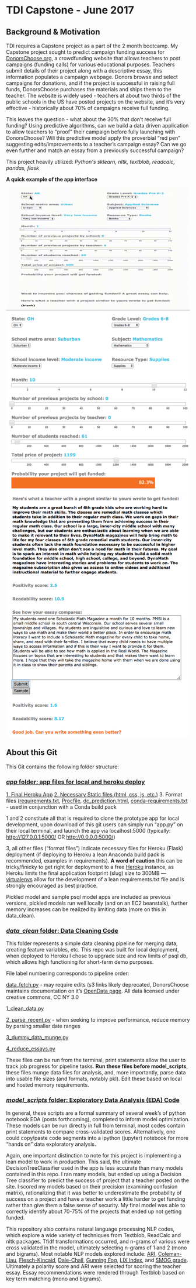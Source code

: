# TDI Capstone - June 2017

## Background & Motivation
TDI requires a Capstone project as a part of the 2 month bootcamp. My Capstone project sought to predict campaign funding success for [DonorsChoose.org](https://www.donorschoose.org/), a crowdfunding website that allows teachers to post campaigns (funding calls) for various educational purposes. Teachers submit details of their project along with a descriptive essay, this information populates a campaign webpage. Donors browse and select campaigns for donations, and if the project is successful in raising full funds, DonorsChoose purchases the materials and ships them to the teacher. The website is widely used - teachers at about two thirds of the public schools in the US have posted projects on the website, and it’s very effective - historically about 70% of campaigns receive full funding.

This leaves the question - what about the 30% that don’t receive full funding? Using predictive algorithms, can we build a data driven application to allow teachers to “proof” their campaign before fully launching with DonorsChoose? Will this predictive model apply the proverbial “red pen” suggesting edits/improvements to a teacher’s campaign essay? Can we go even further and match an essay from a previously successful campaign?

This project heavily utilized: _Python's sklearn, nltk, textblob, readcalc, pandas, flask_

**A quick example of the app interface**

<div style="text-align:center"><img src ="https://github.com/beilmanmich/cap_june_2017/blob/master/gif/out.gif" /></div>

<div style="text-align:center"><img src ="https://github.com/beilmanmich/cap_june_2017/blob/master/gif/example.png" /></div>
<div style="text-align:center"><img src ="https://github.com/beilmanmich/cap_june_2017/blob/master/gif/example_nlp.png" /></div>

## About this Git
This Git contains the following folder structure:

### [_app_ folder: app files for local and heroku deploy](https://github.com/beilmanmich/cap_june_2017/tree/master/app)
[1. Final Heroku App](https://github.com/beilmanmich/cap_june_2017/blob/master/app/app.py)
[2. Necessary Static files (html, css, js, etc.)](https://github.com/beilmanmich/cap_june_2017/tree/master/app/static)
3. Format files ([requirements.txt](https://github.com/beilmanmich/cap_june_2017/blob/master/app/requirements.txt), [Procfile](https://github.com/beilmanmich/cap_june_2017/blob/master/app/Procfile), [dc_prediction.html](https://github.com/beilmanmich/cap_june_2017/blob/master/app/dc_prediction.html), [conda-requirements.txt](https://github.com/beilmanmich/cap_june_2017/blob/master/app/conda-requirements.txt) - used in conjunction with a Conda build pack

1 and 2 constitute all that is required to clone the prototype app for local development, upon download of this git users can simply run “app.py” on their local terminal, and launch the app via localhost:5000 (typically: http://127.0.0.1:5000/ OR http://0.0.0.0:5000/)

3, all other files (“format files”) indicate necessary files for Heroku (Flask) deployment (if deploying to Heroku a lean Anaconda build pack is recommended, examples in requirements). **A word of caution** this can be tricky/finicky to get right for deployment to a free [Heroku](https://devcenter.heroku.com/articles/getting-started-with-python#introduction) instance, as Heroku limits the final application footprint (slug) size to 300MB — [virtualenvs](http://python-guide-pt-br.readthedocs.io/en/latest/dev/virtualenvs/) allow for the development of a lean requirements.txt file and is strongly encouraged as best practice.

Pickled model and sample psql model apps are included as previous versions, pickled models run well locally (and on an EC2 beanstalk), further memory increases can be realized by limiting data (more on this in data_clean).

### [_data_clean_ folder: Data Cleaning Code](https://github.com/beilmanmich/cap_june_2017/tree/master/data_clean)
This folder represents a simple data cleaning pipeline for merging data, creating feature variables, etc. This repo was built for local deployment, when deployed to Heroku I chose to upgrade size and row limits of psql db, which allows high functioning for short-term demo purposes. 

File label numbering corresponds to pipeline order:

[data_fetch.py](link) - may require edits (s3 links likely deprecated, DonorsChoose maintains documentation on it’s [OpenData page](https://research.donorschoose.org/t/download-opendata/33). All data licensed under creative commons, CC NY 3.0

[1_clean_data.py](link)

[2_parse_recent.py](link) - when seeking to improve performance, reduce memory by parsing smaller date ranges

[3_dummy_data_munge.py](link)

[4_reduce_essays.py](link)

These files can be run from the terminal, print statements allow the user to track job progress for pipeline tasks. **Run these files before model_scripts**, these files munge data files for analysis, and, more importantly, parse data into usable file sizes (and formats, notably pkl). Edit these based on local and hosted memory requirements.

### [_model_scripts_ folder: Exploratory Data Analysis (EDA) Code](https://github.com/beilmanmich/cap_june_2017/tree/master/model_scripts)

In general, these scripts are a formal summary of several week’s of python notebook EDA (posts forthcoming), completed to inform model optimization. These models can be run directly in full from terminal, most codes contain print statements to compare cross-validated scores. Alternatively, one could copy/paste code segments into a ipython (jupyter) notebook for more “hands on” data exploratory analysis.

Again, one important distinction to note for this project is implementing a lean model to work in production. This said, the ultimate DecisionTreeClassifier used in the app is less accurate than many models contained in this repo. I ran many models, but ended up using a Decision Tree classifier to predict the success of project that a teacher posted on the site.  I scored my models based on their precision (examining confusion matrix), rationalizing that it was better to underestimate the probability of success on a project and have a teacher work a little harder to get funding rather than give them a false sense of security.  My final model was able to correctly identify about 70-75% of the projects that ended up not getting funded.

This repository also contains natural language processing NLP codes, which explore a wide variety of techniques from Textblob, ReadCalc and nltk packages. Tfidf transformations occurred, and n-grams of various were cross validated in the model, ultimately selecting n-grams of 1 and 2 (mono and bigrams). Most notable NLP models explored include: [ARI](https://en.wikipedia.org/wiki/Automated_readability_index), [Coleman-Liau](https://en.wikipedia.org/wiki/Coleman%E2%80%93Liau_index), [Flesch-Kincaid](https://en.wikipedia.org/wiki/Flesch%E2%80%93Kincaid_readability_tests), [Dale-Chall](https://en.wikipedia.org/wiki/Dale%E2%80%93Chall_readability_formula), [Gunning Fog](https://en.wikipedia.org/wiki/Gunning_fog_index), [LIX Index](https://en.wikipedia.org/wiki/LIX), and [SMOG grade](https://en.wikipedia.org/wiki/SMOG). Ultimately a polarity score and ARI were selected for scoring the teacher essay. Essay recommendations were rendered through Textblob based on key term matching (mono and bigrams).